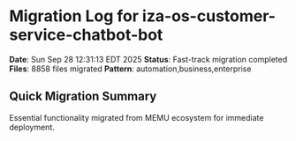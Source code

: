 # Migration Log for iza-os-customer-service-chatbot-bot

**Date**: Sun Sep 28 12:31:13 EDT 2025
**Status**: Fast-track migration completed
**Files**:     8858 files migrated
**Pattern**: automation,business,enterprise

## Quick Migration Summary
Essential functionality migrated from MEMU ecosystem for immediate deployment.
